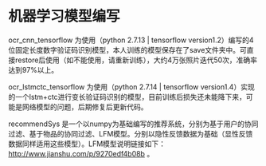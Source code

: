 # 机器学习模型编写

ocr_cnn_tensorflow 为使用（python 2.7.13 | tensorflow version1.2）编写的4位固定长度数字验证码识别模型，本人训练的模型保存在了save文件夹中。可直接restore后使用（如不能使用，请重新训练），大约4万张照片迭代50次，准确率达到97%以上。

ocr_lstmctc_tensorflow 为使用（python 2.7.14 | tensorflow version1.4）实现的一个lstm+ctc进行变长验证码识别的模型，目前训练后损失还未能降下来，可能是网络模型的问题，后期修复后更新代码。

recommendSys 是一个以numpy为基础编写的推荐系统，分别为基于用户的协同过滤、基于物品的协同过滤、LFM模型。分别以隐性反馈数据为基础（显性反馈数据同样适用这些模型）。LFM模型说明链接如下：http://www.jianshu.com/p/9270edf4b08b 。